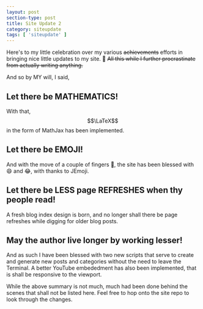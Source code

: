 ```yaml
---
layout: post
section-type: post
title: Site Update 2
category: siteupdate
tags: [ 'siteupdate' ]
---
```


Here's to my little celebration over my various <strike>achievements</strike> efforts in bringing nice little updates to my site. :tada:  <strike>All this while I further procrastinate from actually writing anything.</strike>

And so by MY will, I said,

## Let there be MATHEMATICS!

With that, $$\LaTeX$$ in the form of MathJax has been implemented.

## Let there be EMOJI!

And with the move of a couple of fingers :open_hands:, the site has been blessed with :smile: and :joy:, with thanks to JEmoji.

## Let there be LESS page REFRESHES when thy people read!

A fresh blog index design is born, and no longer shall there be page refreshes while digging for older blog posts.

## May the author live longer by working lesser!

And as such I have been blessed with two new scripts that serve to create and generate new posts and categories without the need to leave the Terminal. A better YouTube embededment has also been implemented, that is shall be responsive to the viewport.

While the above summary is not much, much had been done behind the scenes that shall not be listed here. Feel free to hop onto the site repo to look through the changes.